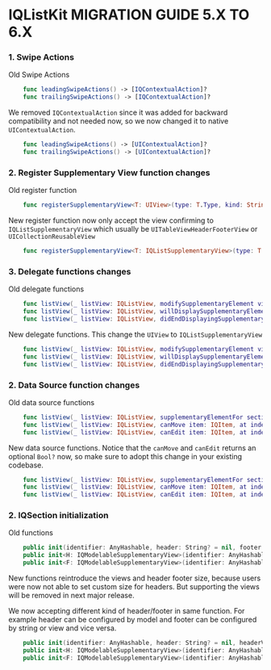 IQListKit MIGRATION GUIDE 5.X TO 6.X
==========================

### 1. Swipe Actions

Old Swipe Actions
```swift
    func leadingSwipeActions() -> [IQContextualAction]?
    func trailingSwipeActions() -> [IQContextualAction]?
```
We removed `IQContextualAction` since it was added for backward compatibility and not needed now, so we now changed it to native `UIContextualAction`.
```swift
    func leadingSwipeActions() -> [UIContextualAction]?
    func trailingSwipeActions() -> [UIContextualAction]?
```

### 2. Register Supplementary View function changes

Old register function
```swift
    func registerSupplementaryView<T: UIView>(type: T.Type, kind: String, registerType: RegisterType, bundle: Bundle = .main)
```
New register function now only accept the view confirming to `IQListSupplementaryView` which usually be `UITableViewHeaderFooterView` or `UICollectionReusableView`
```swift
    func registerSupplementaryView<T: IQListSupplementaryView>(type: T.Type, kind: String, registerType: RegisterType, bundle: Bundle = .main)
```

### 3. Delegate functions changes

Old delegate functions
```swift
    func listView(_ listView: IQListView, modifySupplementaryElement view: UIView, section: IQSection, kind: String, at indexPath: IndexPath)
    func listView(_ listView: IQListView, willDisplaySupplementaryElement view: UIView, section: IQSection, kind: String, at indexPath: IndexPath)
    func listView(_ listView: IQListView, didEndDisplayingSupplementaryElement view: UIView, section: IQSection, kind: String, at indexPath: IndexPath)
```
New delegate functions. This change the `UIView` to `IQListSupplementaryView`
```swift
    func listView(_ listView: IQListView, modifySupplementaryElement view: IQListSupplementaryView, section: IQSection, kind: String, at indexPath: IndexPath)
    func listView(_ listView: IQListView, willDisplaySupplementaryElement view: IQListSupplementaryView, section: IQSection, kind: String, at indexPath: IndexPath)
    func listView(_ listView: IQListView, didEndDisplayingSupplementaryElement view: IQListSupplementaryView, section: IQSection, kind: String, at indexPath: IndexPath)
```


### 2. Data Source function changes

Old data source functions
```swift
    func listView(_ listView: IQListView, supplementaryElementFor section: IQSection, kind: String, at indexPath: IndexPath) -> UIView?
    func listView(_ listView: IQListView, canMove item: IQItem, at indexPath: IndexPath) -> Bool
    func listView(_ listView: IQListView, canEdit item: IQItem, at indexPath: IndexPath) -> Bool
```
New data source functions. Notice that the `canMove` and `canEdit` returns an optional `Bool?` now, so make sure to adopt this change in your existing codebase.
```swift
    func listView(_ listView: IQListView, supplementaryElementFor section: IQSection, kind: String, at indexPath: IndexPath) -> IQListSupplementaryView?
    func listView(_ listView: IQListView, canMove item: IQItem, at indexPath: IndexPath) -> Bool?
    func listView(_ listView: IQListView, canEdit item: IQItem, at indexPath: IndexPath) -> Bool?
```

### 2. IQSection initialization

Old functions
```swift
    public init(identifier: AnyHashable, header: String? = nil, footer: String? = nil)    
    public init<H: IQModelableSupplementaryView>(identifier: AnyHashable, headerType: H.Type, headerModel: H.Model)
    public init<F: IQModelableSupplementaryView>(identifier: AnyHashable, footerType: F.Type, footerModel: F.Model)
```
New functions reintroduce the views and header footer size, because users were now not able to set custom size for headers. But supporting the views will be removed in next major release.

We now accepting different kind of header/footer in same function. For example header can be configured by model and footer can be configured by string or view and vice versa.
```swift
    public init(identifier: AnyHashable, header: String? = nil, headerView: UIView? = nil, headerSize: CGSize? = nil, footer: String? = nil, footerView: UIView? = nil, footerSize: CGSize? = nil)\
    public init<H: IQModelableSupplementaryView>(identifier: AnyHashable, headerType: H.Type, headerModel: H.Model, footer: String? = nil, footerView: UIView? = nil, footerSize: CGSize? = nil)
    public init<F: IQModelableSupplementaryView>(identifier: AnyHashable, header: String? = nil, headerView: UIView? = nil, headerSize: CGSize? = nil, footerType: F.Type, footerModel: F.Model)
```
